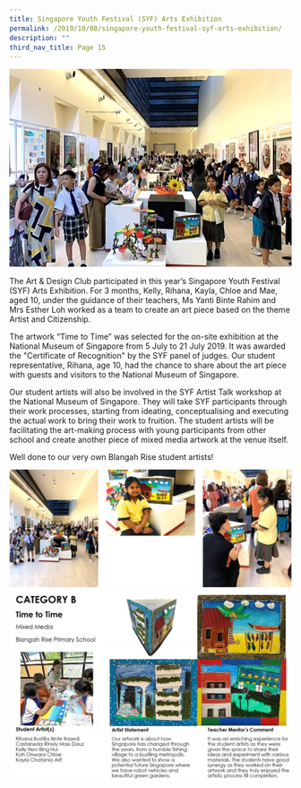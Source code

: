 ```yaml
---
title: Singapore Youth Festival (SYF) Arts Exhibition
permalink: /2019/10/08/singapore-youth-festival-syf-arts-exhibition/
description: ""
third_nav_title: Page 15
---
```

<img src="/images/syf-3-768x1024-landscape.jpg">
<p>The Art &amp; Design Club participated in this year’s Singapore Youth Festival (SYF) Arts Exhibition. For 3 months,&nbsp;Kelly, Rihana, Kayla, Chloe and Mae, aged 10, under the guidance of their teachers, Ms Yanti Binte Rahim and Mrs Esther Loh&nbsp;worked as a team to create an art piece based on the theme Artist and Citizenship.</p>
<p>The artwork “Time to Time” was selected for the on-site exhibition at the National Museum of Singapore from 5 July to 21 July 2019. It was awarded the "Certificate of Recognition" by the SYF panel of judges.&nbsp;Our student representative,&nbsp;Rihana,&nbsp;age 10,&nbsp;had the chance to share about the art piece with guests and visitors to the National Museum of Singapore.</p>
<p>Our student artists&nbsp;will also be involved in the SYF Artist Talk workshop at the National Museum of Singapore.&nbsp;They&nbsp;will take&nbsp;SYF participants through their work processes,&nbsp;starting from ideating, conceptualising and executing the actual work&nbsp;to&nbsp;bring their work to fruition.&nbsp;The student artists will be facilitating the art-making process with young participants from other school and create another piece of mixed media artwork at the venue itself.</p>
<p>Well done&nbsp;to our very own Blangah Rise&nbsp;student artists!</p>
<img src="/images/syf1.png">
<img src="/images/syf2.png">